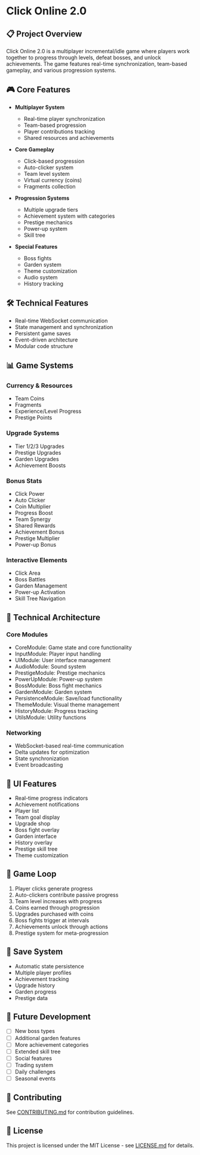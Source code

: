 # Click Online 2.0

## 📋 Project Overview
Click Online 2.0 is a multiplayer incremental/idle game where players work together to progress through levels, defeat bosses, and unlock achievements. The game features real-time synchronization, team-based gameplay, and various progression systems.

## 🎮 Core Features
- **Multiplayer System**
  - Real-time player synchronization
  - Team-based progression
  - Player contributions tracking
  - Shared resources and achievements

- **Core Gameplay**
  - Click-based progression
  - Auto-clicker system
  - Team level system
  - Virtual currency (coins)
  - Fragments collection

- **Progression Systems**
  - Multiple upgrade tiers
  - Achievement system with categories
  - Prestige mechanics
  - Power-up system
  - Skill tree

- **Special Features**
  - Boss fights
  - Garden system
  - Theme customization
  - Audio system
  - History tracking

## 🛠 Technical Features
- Real-time WebSocket communication
- State management and synchronization
- Persistent game saves
- Event-driven architecture
- Modular code structure

## 📊 Game Systems

### Currency & Resources
- Team Coins
- Fragments
- Experience/Level Progress
- Prestige Points

### Upgrade Systems
- Tier 1/2/3 Upgrades
- Prestige Upgrades
- Garden Upgrades
- Achievement Boosts

### Bonus Stats
- Click Power
- Auto Clicker
- Coin Multiplier
- Progress Boost
- Team Synergy
- Shared Rewards
- Achievement Bonus
- Prestige Multiplier
- Power-up Bonus

### Interactive Elements
- Click Area
- Boss Battles
- Garden Management
- Power-up Activation
- Skill Tree Navigation

## 🔧 Technical Architecture

### Core Modules
- CoreModule: Game state and core functionality
- InputModule: Player input handling
- UIModule: User interface management
- AudioModule: Sound system
- PrestigeModule: Prestige mechanics
- PowerUpModule: Power-up system
- BossModule: Boss fight mechanics
- GardenModule: Garden system
- PersistenceModule: Save/load functionality
- ThemeModule: Visual theme management
- HistoryModule: Progress tracking
- UtilsModule: Utility functions

### Networking
- WebSocket-based real-time communication
- Delta updates for optimization
- State synchronization
- Event broadcasting

## 🎨 UI Features
- Real-time progress indicators
- Achievement notifications
- Player list
- Team goal display
- Upgrade shop
- Boss fight overlay
- Garden interface
- History overlay
- Prestige skill tree
- Theme customization

## 🔄 Game Loop
1. Player clicks generate progress
2. Auto-clickers contribute passive progress
3. Team level increases with progress
4. Coins earned through progression
5. Upgrades purchased with coins
6. Boss fights trigger at intervals
7. Achievements unlock through actions
8. Prestige system for meta-progression

## 🔐 Save System
- Automatic state persistence
- Multiple player profiles
- Achievement tracking
- Upgrade history
- Garden progress
- Prestige data

## 🎯 Future Development
- [ ] New boss types
- [ ] Additional garden features
- [ ] More achievement categories
- [ ] Extended skill tree
- [ ] Social features
- [ ] Trading system
- [ ] Daily challenges
- [ ] Seasonal events

## 🤝 Contributing
See [CONTRIBUTING.md](CONTRIBUTING.md) for contribution guidelines.

## 📝 License
This project is licensed under the MIT License - see [LICENSE.md](LICENSE.md) for details.